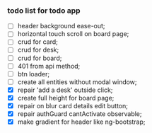 ### todo list for todo app

- [ ] header background ease-out;
- [ ] horizontal touch scroll on board page;
- [ ] crud for card;
- [ ] crud for desk;
- [ ] crud for board;
- [ ] 401 from api method;
- [ ] btn loader;
- [ ] create all entities without modal window;
- [x] repair 'add a desk' outside click; 
- [x] create full height for board page;
- [x] repair on blur card details edit button;
- [x] repair authGuard cantActivate observable;
- [x] make gradient for header like ng-bootstrap;